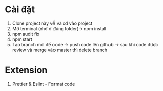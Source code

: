# Cài đặt

1. Clone project này về và cd vào project
2. Mở terminal (nhớ ở đúng folder)-> npm install
3. npm audit fix
4. npm start
5. Tạo branch mới để code -> push code lên github -> sau khi code được review và merge vào master thì delete branch

# Extension
1. Prettier & Eslint - Format code
